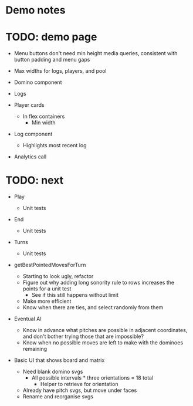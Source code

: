# Demo notes

# TODO: demo page
* Menu buttons don't need min height media queries, consistent with button padding and menu gaps
* Max widths for logs, players, and pool
* Domino component
* Logs
* Player cards
    * In flex containers
        * Min width

* Log component
    * Highlights most recent log
* Analytics call

# TODO: next
* Play
    * Unit tests

* End
    * Unit tests

* Turns
    * Unit tests

* getBestPointedMovesForTurn
    * Starting to look ugly, refactor
    * Figure out why adding long sonority rule to rows increases the points for a unit test
        * See if this still happens without limit
    * Make more efficient
    * Know when there are ties, and select randomly from them
* Eventual AI
    * Know in advance what pitches are possible in adjacent coordinates, and don't bother trying those that are impossible?
    * Know when no possible moves are left to make with the dominoes remaining

* Basic UI that shows board and matrix
    * Need blank domino svgs
        * All possible intervals * three orientations = 18 total
            * Helper to retrieve for orientation
    * Already have pitch svgs, but move under faces
    * Rename and reorganise svgs